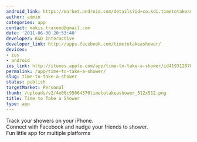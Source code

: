 ```yaml
---
android_link: https://market.android.com/details?id=co.kdi.timetotakeashower
author: admin
categories: app
contact: makis.tracend@gmail.com
date: '2011-06-30 20:53:40'
developer: K&D Interactive
developer_link: http://apps.facebook.com/timetotakeashower/
devices: 
- ios
- android
ios_link: http://itunes.apple.com/app/time-to-take-a-shower/id419312878
permalink: /app/time-to-take-a-shower/
slug: time-to-take-a-shower
status: publish
targetMarket: Personal
thumb: /uploads/v2/4e06c95064370timetotakeashower_512x512.png
title: Time to Take a Shower
type: app
---
```


Track your showers on your iPhone. <br />
Connect with Facebook and nudge your friends to shower. <br />
Fun little app for multiple platforms
